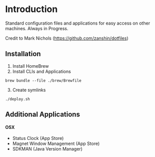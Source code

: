 # Introduction

Standard configuration files and applications for easy access on other machines. Always in Progress.

Credit to Mark Nichols (https://github.com/zanshin/dotfiles)

## Installation

1. Install HomeBrew
2. Install CLIs and Applications
```
brew bundle --file ./brew/Brewfile
```
3. Create symlinks
```
./deploy.sh
```

## Additional Applications
#### OSX
- Status Clock (App Store)
- Magnet Window Management (App Store)
- SDKMAN (Java Version Manager)
